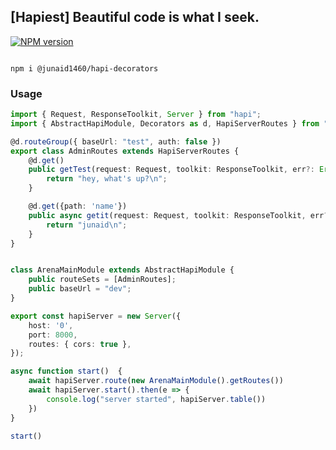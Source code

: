 ## [Hapiest] Beautiful code is what I seek.
<span class="badge-npmversion"><a href="https://www.npmjs.com/package/@junaid1460/hapiest" title="View this project on NPM"><img src="https://img.shields.io/npm/v/@junaid1460/hapiest.svg" alt="NPM version" /></a></span>

```shell

npm i @junaid1460/hapi-decorators
```

### Usage

```typescript
import { Request, ResponseToolkit, Server } from "hapi";
import { AbstractHapiModule, Decorators as d, HapiServerRoutes } from "@junaid1460/hapiest";

@d.routeGroup({ baseUrl: "test", auth: false })
export class AdminRoutes extends HapiServerRoutes {
    @d.get()
    public getTest(request: Request, toolkit: ResponseToolkit, err?: Error) {
        return "hey, what's up?\n";
    }

    @d.get({path: 'name'})
    public async getit(request: Request, toolkit: ResponseToolkit, err?: Error) {
        return "junaid\n";
    }
}


class ArenaMainModule extends AbstractHapiModule {
    public routeSets = [AdminRoutes];
    public baseUrl = "dev";
}

export const hapiServer = new Server({
    host: '0',
    port: 8000,
    routes: { cors: true },
});

async function start()  {
    await hapiServer.route(new ArenaMainModule().getRoutes())
    await hapiServer.start().then(e => {
        console.log("server started", hapiServer.table())
    })
}

start()

```